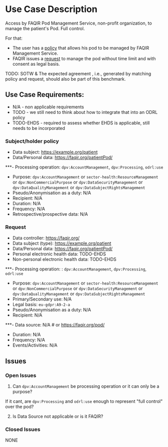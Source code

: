 # Use Case Description

Access by FAQIR Pod Management Service, non-profit organization, to manage the patient's Pod. Full control.

For that:
- The user has a [policy](policy-22.ttl) that allows his pod to be managed by FAQIR Management Service.
- FAQIR issues a [request](request-22.ttl) to manage the pod without time limit and with consent as legal basis.

TODO: SOTW & The expected agreement , i.e., generated by matching policy and request, should also be part of this benchmark.

## Use Case Requirements:

- N/A - non applicable requirements
- TODO - we still need to think about how to integrate that into an ODRL policy
- TODO-EHDS - required to assess whether EHDS is applicable, still needs to be incorporated 

### Subject/holder policy

- Data subject: <https://example.org/patient>
- Data/Personal data: <https://faqir.org/patientPod/>

***- Processing operation: `dpv:AccountManagement`, `dpv:Processing`, `odrl:use`
- Purpose: `dpv:AccountManagement` or `sector-health:ResourceManagement` or `dpv:NonCommercialPurpose` or `dpv:DataSecurityManagement` or `dpv:DataQualityManagement` or `dpv:DataSubjectRightsManagement`
- Pseudo/Anonymisation as a duty: N/A
- Recipient: N/A
- Duration: N/A
- Frequency: N/A
- Retrospective/prospective data: N/A

### Request

- Data controller: <https://faqir.org/>
- Data subject (type): <https://example.org/patient>
- Data/Personal data: <https://faqir.org/patientPod/>
- Personal electronic health data: TODO-EHDS
- Non-personal electronic health data: TODO-EHDS

***- Processing operation: : `dpv:AccountManagement`, `dpv:Processing`, `odrl:use`
- Purpose: `dpv:AccountManagement` or `sector-health:ResourceManagement` or `dpv:NonCommercialPurpose` or `dpv:DataSecurityManagement` or `dpv:DataQualityManagement` or `dpv:DataSubjectRightsManagement`
- Primary/Secondary use: N/A
- Legal basis: `eu-gdpr:A9-2-a`
- Pseudo/Anonymisation as a duty: N/A
- Recipient: N/A

***- Data source: N/A # or <https://faqir.org/pod/>
- Duration: N/A
- Frequency: N/A
- Events/Activities: N/A

## Issues
### Open Issues

1. Can `dpv:AccountManagement` be processing operation or it can only be a purpose?

If it cant, are `dpv:Processing` and `odrl:use` enough to represent "full control" over the pod?

2. Is Data Source not applicable or is it FAQIR?

### Closed Issues

NONE